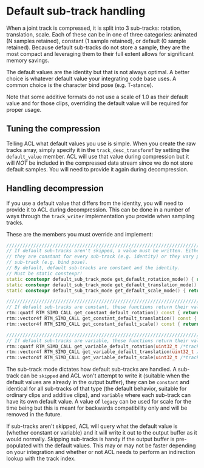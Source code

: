 # Default sub-track handling

When a joint track is compressed, it is split into 3 sub-tracks: rotation, translation, scale. Each of these can be in one of three categories: animated (N samples retained), constant (1 sample retained), or default (0 sample retained). Because default sub-tracks do not store a sample, they are the most compact and leveraging them to their full extent allows for significant memory savings.

The default values are the identity but that is not always optimal. A better choice is whatever default value your integrating code base uses. A common choice is the character bind pose (e.g. T-stance).

Note that some additive formats do not use a scale of 1.0 as their default value and for those clips, overriding the default value will be required for proper usage.

## Tuning the compression

Telling ACL what default values you use is simple. When you create the raw tracks array, simply specify it in the `track_desc_transformf` by setting the `default_value` member. ACL will use that value during compression but it will *NOT* be included in the compressed data stream since we do not store default samples. You will need to provide it again during decompression.

## Handling decompression

If you use a default value that differs from the identity, you will need to provide it to ACL during decompression. This can be done in a number of ways through the `track_writer` implementation you provide when sampling tracks.

These are the members you must override and implement:

```c++
//////////////////////////////////////////////////////////////////////////
// If default sub-tracks aren't skipped, a value must be written. Either
// they are constant for every sub-track (e.g. identity) or they vary per
// sub-track (e.g. bind pose).
// By default, default sub-tracks are constant and the identity.
// Must be static constexpr!
static constexpr default_sub_track_mode get_default_rotation_mode() { return default_sub_track_mode::constant; }
static constexpr default_sub_track_mode get_default_translation_mode() { return default_sub_track_mode::constant; }
static constexpr default_sub_track_mode get_default_scale_mode() { return default_sub_track_mode::legacy; }

//////////////////////////////////////////////////////////////////////////
// If default sub-tracks are constant, these functions return their value.
rtm::quatf RTM_SIMD_CALL get_constant_default_rotation() const { return rtm::quat_identity(); }
rtm::vector4f RTM_SIMD_CALL get_constant_default_translation() const { return rtm::vector_zero(); }
rtm::vector4f RTM_SIMD_CALL get_constant_default_scale() const { return rtm::vector_set(1.0F); }

//////////////////////////////////////////////////////////////////////////
// If default sub-tracks are variable, these functions return their value.
rtm::quatf RTM_SIMD_CALL get_variable_default_rotation(uint32_t /*track_index*/) const { return rtm::quat_identity(); }
rtm::vector4f RTM_SIMD_CALL get_variable_default_translation(uint32_t /*track_index*/) const { return rtm::vector_zero(); }
rtm::vector4f RTM_SIMD_CALL get_variable_default_scale(uint32_t /*track_index*/) const { return rtm::vector_set(1.0F); }
```

The sub-track mode dictates how default sub-tracks are handled. A sub-track can be `skipped` and ACL won't attempt to write it (suitable when the default values are already in the output buffer), they can be `constant` and identical for all sub-tracks of that type (the default behavior, suitable for ordinary clips and additive clips), and `variable` where each sub-track can have its own default value. A value of `legacy` can be used for scale for the time being but this is meant for backwards compatibility only and will be removed in the future.

If sub-tracks aren't skipped, ACL will query what the default value is (whether constant or variable) and it will write it out to the output buffer as it would normally. Skipping sub-tracks is handy if the output buffer is pre-populated with the default values. This may or may not be faster depending on your integration and whether or not ACL needs to perform an indirection lookup with the track index.

